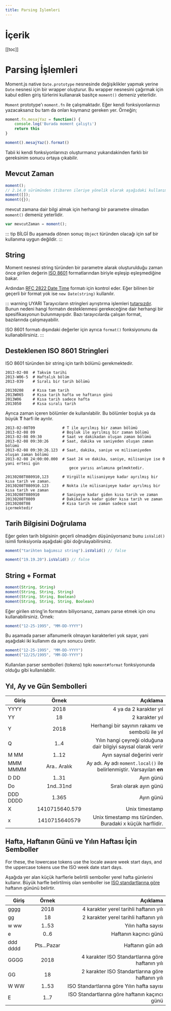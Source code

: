 ```yaml
---
title: Parsing İşlemleri
---
```


# İçerik

[[toc]]

# Parsing İşlemleri

Moment.js native `Date.prototype` nesnesinde değişiklikler yapmak yerine `Date` nesnesi için bir wrapper oluşturur. Bu wrapper nesnesini çağırmak için kabul edilen giriş türlerini kullanarak basitçe `moment()` demeniz yeterlidir.

`Moment` prototype'ı `moment.fn` ile çalışmaktadır. Eğer kendi fonksiyonlarınızı yazacaksanız bu tam da onları koymanız gereken yer. Örneğin;

```js
moment.fn.mesajYaz = function() {
    console.log('Burada moment çalıştı')
    return this
}

moment().mesajYaz().format()
```

Tabii ki kendi fonksiyonlarınızı oluşturmanız yukarıdakinden farklı bir gereksinim sonucu ortaya çıkabilir.

## Mevcut Zaman

```js
moment();
// 2.14.0 sürümünden itibaren ileriye yönelik olarak aşağıdaki kullanımlar da desteklenmektedir.
moment([]);
moment({});
```

mevcut zamana dair bilgi almak için herhangi bir parametre olmadan `moment()` demeniz yeterlidir.

```js
var mevcutZaman = moment();
```

::: tip BİLGİ
Bu aşamada dönen sonuç `Object` türünden olacağı için saf bir kullanıma uygun değildir.
:::

## String

Moment nesnesi string türünden bir parametre alarak oluşturulduğu zaman önce girilen değerin [ISO 8601](https://en.wikipedia.org/wiki/ISO_8601) formatlarından biriyle eşleşip eşleşmediğine bakar.

Ardından [RFC 2822 Date Time](https://tools.ietf.org/html/rfc2822#section-3.3) formatı için kontrol eder. Eğer bilinen bir geçerli bir format yok ise `new Date(string)` kullanılır.

::: warning UYARI
Tarayıcıların stringleri ayrıştırma işlemleri [tutarsızdır](http://dygraphs.com/date-formats.html). Bunun nedeni hangi formatın desteklenmesi gerekeceğine dair herhangi bir spesifikasyonun bulunmayışıdır. Bazı tarayıcılarda çalışan format, bazılarında çalışmayabilir.

ISO 8601 formatı dışındaki değerler için ayrıca `format()` fonksiyonunu da kullanabilirsiniz.
:::

## Desteklenen ISO 8601 Stringleri

ISO 8601 türünden bir string için tarih bölümü gerekmektedir.

```
2013-02-08  # Takvim tarihi
2013-W06-5  # Haftalık bölüm
2013-039    # Sıralı bir tarih bölümü

20130208    # Kısa tam tarih
2013W065    # Kısa tarih hafta ve haftanın günü
2013W06     # Kısa tarih sadece hafta
2013050     # Kısa sıralı tarih
```

Ayrıca zaman içeren bölümler de kullanılabilir. Bu bölümler boşluk ya da büyük **T** harfi ile ayrılır.

```
2013-02-08T09            # T ile ayrılmış bir zaman bölümü
2013-02-08 09            # Boşluk ile ayrılmış bir zaman bölümü
2013-02-08 09:30         # Saat ve dakikadan oluşan zaman bölümü
2013-02-08 09:30:26      # Saat, dakika ve saniyeden oluşan zaman bölümü
2013-02-08 09:30:26.123  # Saat, dakika, saniye ve milisaniyeden oluşan zaman bölümü
2013-02-08 24:00:00.000  # Saat 24 ve dakika, saniye, milisaniye ise 0 yani ertesi gün 
                            gece yarısı anlamına gelmektedir.

20130208T080910,123      # Virgülle milisaniyeye kadar ayrılmış bir kısa tarih ve zaman.
20130208T080910.123      # Nokta ile milisaniyeye kadar ayrılmış bir kısa tarih ve zaman
20130208T080910          # Saniyeye kadar giden kısa tarih ve zaman
20130208T0809            # Dakikalara kadar gider kısa tarih ve zaman
20130208T08              # Kısa tarih ve zaman sadece saat içermektedir
```

## Tarih Bilgisini Doğrulama

Eğer gelen tarih bilgisinin geçerli olmadığını düşünüyorsanız bunu `isValid()` isimli fonksiyonla aşağıdaki gibi doğrulayabilirsiniz.

```js
moment("tarihten bağımsız string").isValid() // false

moment("19.19.20").isValid() // false
```

## String + Format

```js
moment(String, String)
moment(String, String, String)
moment(String, String, Boolean)
moment(String, String, String, Boolean)
```

Eğer girilen string'in formatını biliyorsanız, zamanı parse etmek için onu kullanabilirsiniz. Örnek:

```js
moment("12-25-1995", "MM-DD-YYYY")
```

Bu aşamada parser alfanumerik olmayan karakterleri yok sayar, yani aşağıdaki iki kullanım da aynı sonucu üretir.

```js
moment("12-25-1995", "MM-DD-YYYY")
moment("12/25/1995", "MM-DD-YYYY")
```

Kullanılan parser sembolleri (tokens) tıpkı `moment#format` fonksiyonunda olduğu gibi kullanılabilir.

## Yıl, Ay ve Gün Sembolleri

| Giriş        | Örnek           | Açıklama     |
| ------------ |:---------------:| ------------:|
| YYYY         | 2018  | 4 ya da 2 karakter yıl |
| YY           | 18    | 2 karakter yıl         |
| Y           | 2018    | Herhangi bir sayının rakamı ve sembolü ile yıl |
| Q          | 1..4    | Yılın hangi çeyreği olduğuna dair bilgiyi sayısal olarak verir |
| M MM           | 1..12    | Ayın sayısal değerini verir |
| MMM MMMM           | Ara.. Aralık    | Ay adı. Ay adı `moment.local()` ile belirlenmiştir. Varsayılan **en** |
| D DD           | 1..31    | Ayın günü |
| Do | 1nd..31nd    | Sıralı olarak ayın günü |
| DDD DDDD | 1.365    | Ayın günü |
| X | 1410715640.579 | Unix timestamp |
| x | 1410715640579 | Unix timestamp ms türünden. Buradaki x küçük harflidir. |

## Hafta, Haftanın Günü ve Yılın Haftası İçin Semboller

For these, the lowercase tokens use the locale aware week start days, and the uppercase tokens use the ISO week date start days.

Aşağıda yer alan küçük harflerle belirtili semboller yerel hafta günlerini kullanır. Büyük harfle belirtilmiş olan semboller ise [ISO standartlarına göre](https://en.wikipedia.org/wiki/ISO_week_date) haftanın gününü belirtir.

| Giriş        | Örnek           | Açıklama     |
| ------------ |:---------------:| ------------:|
| gggg         | 2018  | 4 karakter yerel tarihli haftanın yılı |
| gg           | 18    | 2 karakter yerel tarihli haftanın yılı |
| w ww           | 1..53    | Yılın hafta sayısı |
| e | 0..6    | Haftanın kaçıncı günü |
| ddd dddd | Pts...Pazar | Haftanın gün adı |
| GGGG         | 2018  | 4 karakter ISO Standartlarına göre haftanın yılı |
| GG           | 18    | 2 karakter ISO Standartlarına göre haftanın yılı |
| W WW           | 1..53    | ISO Standartlarına göre Yılın hafta sayısı |
| E | 1..7    | ISO Standartlarına göre haftanın kaçıncı günü |